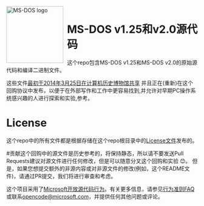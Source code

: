 <img width="150" height="150" align="left" style="float: left; margin: 0 10px 0 0;" alt="MS-DOS logo" src="https://github.com/Microsoft/MS-DOS/blob/master/msdos-logo.png">   

# MS-DOS v1.25和v2.0源代码
这个repo包含MS-DOS v1.25和MS-DOS v2.0的原始源代码和编译二进制文件。



这些文件[最初于2014年3月25日在计算机历史博物馆共享]( http://www.computerhistory.org/atchm/microsoft-ms-dos-early-source-code/) 
并且正在(重新)在这个回购协议中发布，以便于在外部写作和工作中更容易找到,并允许对早期PC操作系统感兴趣的人进行探索和实验,参考。


# License
这个repo中的所有文件都是根据存储在这个repo根目录中的[License文件](https://github.com/Microsoft/MS-DOS/blob/master/LICENSE.md)发布的。

#贡献这个回购中的源文件是历史参考的，将保持静态，所以请不要发送Pull Requests建议对源文件进行任何修改，但是可以随意分叉这个回购和实验 😊。
但是，如果您想提交额外的非源内容或对非源文件的修改(例如，这个README文件)，请通过PR提交，我们将进行审查和考虑。

这个项目采用了[Microsoft开放源代码行为](https://opensource.microsoft.com/codeofconduct/)。有关更多信息，请参见[行为准则FAQ](https://opensource.microsoft.com/codeofconduct/faq/)或联系[opencode@microsoft.com](mailto:opencode@microsoft.com)，并提供任何其他问题或评论。

